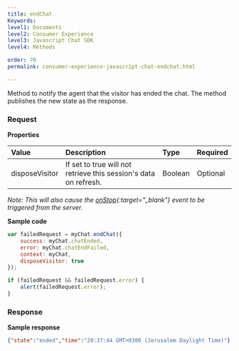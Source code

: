 ```yaml
---
title: endChat
Keywords:
level1: Documents
level2: Consumer Experience
level3: Javascript Chat SDK
level4: Methods

order: 70
permalink: consumer-experience-javascript-chat-endchat.html

---
```


Method to notify the agent that the visitor has ended the chat. The method publishes the new state as the response.

### Request

**Properties**

| Value | Description | Type | Required |
| :--- | :--- | :--- | :--- |
| disposeVisitor | If set to true will not retrieve this session's data on refresh. | Boolean | Optional |

*Note: This will also cause the [onStop](consumer-experience-javascript-chat-onstop.html){:target="_blank"} event to be triggered from the server.*

**Sample code**

```javascript
var failedRequest = myChat.endChat({
    success: myChat.chatEnded,
    error: myChat.chatEndFailed,
    context: myChat,
    disposeVisitor: true
});

if (failedRequest && failedRequest.error) {
    alert(failedRequest.error);
}
```         
                                                                                                             
### Response

**Sample response**

```json
{"state":"ended","time":"20:37:44 GMT+0300 (Jerusalem Daylight Time)"}
```